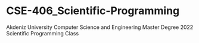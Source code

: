 # CSE-406_Scientific-Programming
Akdeniz University Computer Science and Engineering Master Degree 2022 Scientific Programming Class
